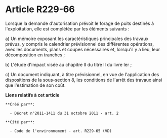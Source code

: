 # Article R229-66

Lorsque la demande d'autorisation prévoit le forage de puits destinés à l'exploitation, elle est complétée par les éléments
suivants :

a) Un mémoire exposant les caractéristiques principales des travaux prévus, y compris le calendrier prévisionnel des
différentes opérations, avec les documents, plans et coupes nécessaires et, lorsqu'il y a lieu, leur décomposition en
tranches ;

b) L'étude d'impact visée au chapitre II du titre II du livre Ier ;

c) Un document indiquant, à titre prévisionnel, en vue de l'application des dispositions de la sous-section 8, les conditions
de l'arrêt des travaux ainsi que l'estimation de son coût.

**Liens relatifs à cet article**

	**Créé par**:

	  - Décret n°2011-1411 du 31 octobre 2011 - art. 2

	**Cité par**:

	  - Code de l'environnement - art. R229-65 (VD)
